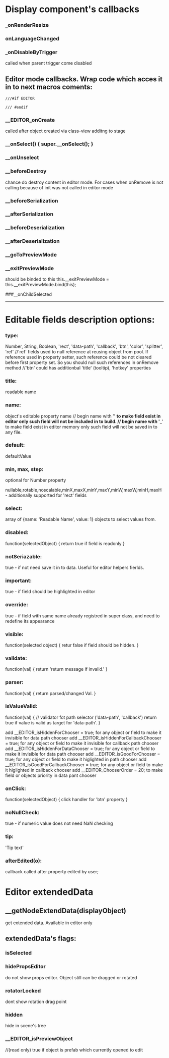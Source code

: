 
# Display component's callbacks

### _onRenderResize
### onLanguageChanged

### _onDisableByTrigger
called when parent trigger come disabled


## Editor mode callbacks. Wrap code which acces it in to next macros coments: 
```
///#if EDITOR

/// #endif
```

### __EDITOR_onCreate  
called after object created via class-view additng to stage

### __onSelect() { super.__onSelect(); }
### __onUnselect


### __beforeDestroy
chance do destroy content in editor mode. For cases when onRemove is not calling because of init was not called in editor mode

### __beforeSerialization
### __afterSerialization
### __beforeDeserialization
### __afterDeserialization

### __goToPreviewMode
### __exitPreviewMode
should be binded to this
this.__exitPreviewMode = this.__exitPreviewMode.bind(this);

###__onChildSelected


---

# Editable fields description options:

### type:
 Number, String, Boolean, 'rect', 'data-path', 'callback', 'btn', 'color', 'splitter', 'ref'
 //'ref' fields used to null reference at reusing object from pool. If reference used in property setter, such reference could be not cleared before first property set. So you should null such references in onRemove method
 //'btn' could has additionbal 'title' (tooltip), 'hotkey' properties

### title:
 readable name

### name:
 object's editable property name
  // begin name with '__' to make field exist in editor only
        such field will not be included in to build.
  // begin name with '___' to make field exist in editor memory only
        such field will not be saved in to any file.

### default:
 defaultValue

### min, max, step:
 optional for Number property

 nullable,rotable,noscalable,minX,maxX,minY,maxY,minW,maxW,minH,maxH - additionally supported for 'rect' fields

### select:
 array of {name: 'Readable Name', value: 1} objects to select values from.

### disabled:
 function(selectedObject) {
    return true if field is readonly
 }

### notSeriazable:
 true - if not need save it in to data. Useful for editor helpers fierlds.

### important:
 true - if field should be highlighted in editor

### override:
 true - if field with same name already registred in super class, and need to redefine its appearance

### visible:
 function(selected object) {
   retur false if field should be hidden.
 }

### validate:
 function(val) {
   return 'return message if invalid.'
 }

### parser:
 function(val) {
   return parsed/changed Val.
 }

### isValueValid:
 function(val) { // validator fot path selector ('data-path', 'callback')
   return true if value is valid as target for 'data-path'.
 }

 add __EDITOR_isHiddenForChooser = true; for any object or field to make it invisible for data path chooser
 add __EDITOR_isHiddenForCallbackChooser = true; for any object or field to make it invisible for callback path chooser
 add __EDITOR_isHiddenForDataChooser = true; for any object or field to make it invisible for data path chooser
 add __EDITOR_isGoodForChooser = true; for any object or field to make it higlighted in path chooser
 add __EDITOR_isGoodForCallbackChooser = true; for any object or field to make it higlighted in callback chooser
 add __EDITOR_ChooserOrder = 20; to make field or objects priority in data pant chooser

### onClick:
 function(selectedObject) {
   click handler for 'btn' property
 }

### noNullCheck:
 true - if numeric value does not need NaN checking

### tip:
 'Tip text'

### afterEdited(o):
  callback called after property edited by user;


# Editor extendedData
## __getNodeExtendData(displayObject)
get extended data. Available in editor only

## extendedData's flags:

### isSelected
### hidePropsEditor
do not show props editor. Object still can be dragged or rotated

### rotatorLocked
dont show rotation drag point

### hidden
hide in scene's tree

### __EDITOR_isPreviewObject
 //(read only) true if object is prefab which currently opened to edit